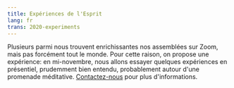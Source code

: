 ```yaml
---
title: Expériences de l'Esprit
lang: fr
trans: 2020-experiments
---
```

Plusieurs parmi nous trouvent enrichissantes nos assemblées sur Zoom, mais pas forcément tout le monde. Pour cette raison, on propose une expérience: en mi-novembre, nous allons essayer quelques expériences en présentiel, prudemment bien entendu, probablement autour d'une promenade méditative. [Contactez-nous](/contact-fr) pour plus d'informations.
